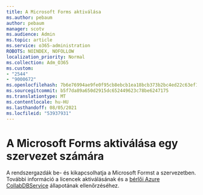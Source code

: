 ```yaml
---
title: A Microsoft Forms aktiválása
ms.author: pebaum
author: pebaum
manager: scotv
ms.audience: Admin
ms.topic: article
ms.service: o365-administration
ROBOTS: NOINDEX, NOFOLLOW
localization_priority: Normal
ms.collection: Adm_O365
ms.custom:
- "2544"
- "9000672"
ms.openlocfilehash: 7b6e76994ae9fe0f95cb8ebcb1ea18bcb373b2bc4ed22c63ef17f7a896b6b5c6
ms.sourcegitcommit: b5f7da89a650d2915dc652449623c78be6247175
ms.translationtype: MT
ms.contentlocale: hu-HU
ms.lasthandoff: 08/05/2021
ms.locfileid: "53937931"
---
```

# <a name="activate-microsoft-forms-for-an-organization"></a>A Microsoft Forms aktiválása egy szervezet számára

A rendszergazdák be- és kikapcsolhatja a Microsoft Formst a szervezetben. További információ a licencek aktiválásának és a [bérlői Azure CollabDBService](https://support.office.com/article/Turn-off-or-turn-on-Microsoft-Forms-8dcbf3ab-f2d6-459a-b8be-8d9892132a43) állapotának ellenőrzéséhez.